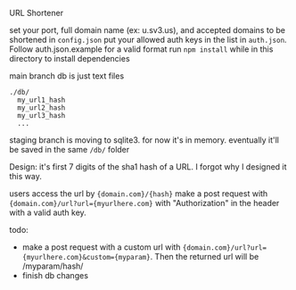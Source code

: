 URL Shortener

set your port, full domain name (ex: u.sv3.us), and accepted domains to be shortened in `config.json`
put your allowed auth keys in the list in `auth.json`. Follow auth.json.example for a valid format
run `npm install` while in this directory to install dependencies

main branch db is just text files
```
./db/
  my_url1_hash
  my_url2_hash
  my_url3_hash
  ...
```
staging branch is moving to sqlite3. for now it's in memory. eventually it'll be saved in the same `/db/` folder

Design:
it's first 7 digits of the sha1 hash of a URL. I forgot why I designed it this way.

users access the url by `{domain.com}/{hash}`
make a post request with `{domain.com}/url?url={myurlhere.com}` with "Authorization" in the header with a valid auth key.

todo:
- make a post request with a custom url with `{domain.com}/url?url={myurlhere.com}&custom={myparam}`. Then the returned url will be /myparam/hash/
- finish db changes 
